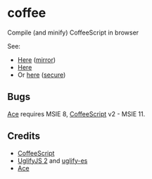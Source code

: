 # coffee

Compile (and minify) CoffeeScript in browser

See:
  - [Here][@github] ([mirror][@rawgit])
  - [Here][@tk]
  - Or [here][@gitlab] ([secure][@gitlab!])

## Bugs

[Ace][] requires MSIE 8,
[CoffeeScript][] v2 - MSIE 11.

## Credits

- [CoffeeScript][]
- [UglifyJS 2][] and [uglify-es][]
- [Ace][]

[CoffeeScript]: http://coffeescript.org/
[Ace]: http://ace.c9.io/
[UglifyJS 2]: https://github.com/mishoo/UglifyJS2
[uglify-es]: https://github.com/mishoo/UglifyJS2/tree/harmony

[@github]: http://ukoloff.github.io/coffee.ukoloff.tk/
[@rawgit]: https://rawgit.com/ukoloff/coffee.ukoloff.tk/gh-pages/index.html
[@tk]: http://coffee.ukoloff.tk/
[@gitlab]: http://ukoloff.gitlab.io/coffee/
[@gitlab!]: https://ukoloff.gitlab.io/coffee/
